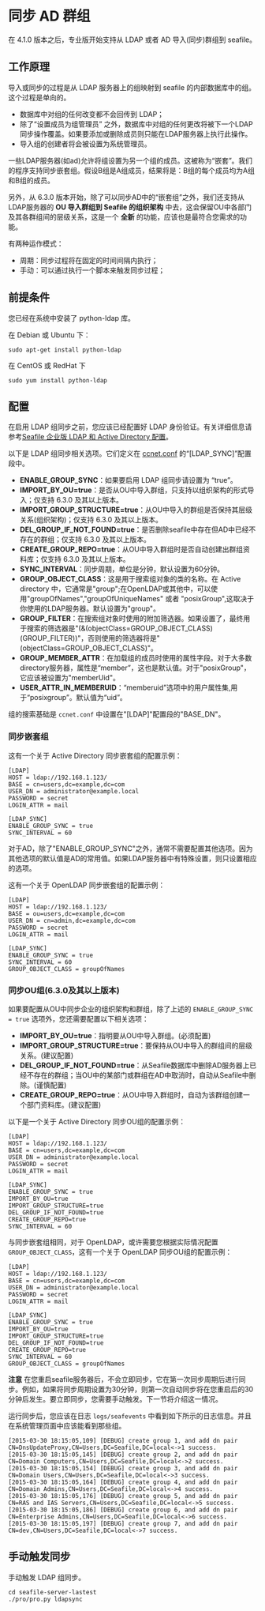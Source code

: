 # 同步 AD 群组

在 4.1.0 版本之后，专业版开始支持从 LDAP 或者 AD 导入(同步)群组到 seafile。

## 工作原理

导入或同步的过程是从 LDAP 服务器上的组映射到 seafile 的内部数据库中的组。这个过程是单向的。

* 数据库中对组的任何改变都不会回传到 LDAP；
* 除了“设置成员为组管理员” 之外，数据库中对组的任何更改将被下一个LDAP同步操作覆盖。如果要添加或删除成员则只能在LDAP服务器上执行此操作。
* 导入组的创建者将会被设置为系统管理员。

一些LDAP服务器(如ad)允许将组设置为另一个组的成员。这被称为“嵌套”。我们的程序支持同步嵌套组。假设B组是A组成员，结果将是：B组的每个成员均为A组和B组的成员。

另外，从 6.3.0 版本开始，除了可以同步AD中的“嵌套组”之外，我们还支持从LDAP服务器的 **OU 导入群组到 Seafile 的组织架构** 中去，这会保留OU中各部门及其各群组间的层级关系，这是一个 **全新** 的功能，应该也是最符合您需求的功能。

有两种运作模式：

* 周期：同步过程将在固定的时间间隔内执行；
* 手动：可以通过执行一个脚本来触发同步过程；

## 前提条件

您已经在系统中安装了 python-ldap 库。

在 Debian 或 Ubuntu 下：

```
sudo apt-get install python-ldap
```

在 CentOS 或 RedHat 下

```
sudo yum install python-ldap
```

## 配置

在启用 LDAP 组同步之前，您应该已经配置好 LDAP 身份验证。有关详细信息请参考[Seafile 企业版 LDAP 和 Active Directory 配置](using_ldap.md)。

以下是 LDAP 组同步相关选项。它们定义在 [ccnet.conf](../config/ccent-conf.md) 的“[LDAP_SYNC]”配置段中。

* **ENABLE_GROUP_SYNC**：如果要启用 LDAP 组同步请设置为 “true”。
* **IMPORT_BY_OU=true**：是否从OU中导入群组，只支持以组织架构的形式导入；仅支持 6.3.0 及其以上版本。
* **IMPORT_GROUP_STRUCTURE=true**：从OU中导入的群组是否保持其层级关系(组织架构)；仅支持 6.3.0 及其以上版本。
* **DEL_GROUP_IF_NOT_FOUND=true**：是否删除seafile中存在但AD中已经不存在的群组；仅支持 6.3.0 及其以上版本。
* **CREATE_GROUP_REPO=true**：从OU中导入群组时是否自动创建出群组资料库；仅支持 6.3.0 及其以上版本。
* **SYNC_INTERVAL**：同步周期，单位是分钟，默认设置为60分钟。
* **GROUP_OBJECT_CLASS**：这是用于搜索组对象的类的名称。在 Active directory 中，它通常是"group";在OpenLDAP或其他中，可以使用"groupOfNames","groupOfUniqueNames" 或者 "posixGroup",这取决于你使用的LDAP服务器。默认设置为"group"。
* **GROUP_FILTER**：在搜索组对象时使用的附加筛选器。如果设置了，最终用于搜索的筛选器是"(&(objectClass=GROUP_OBJECT_CLASS)(GROUP_FILTER))"，否则使用的筛选器将是"(objectClass=GROUP_OBJECT_CLASS)"。
* **GROUP_MEMBER_ATTR**：在加载组的成员时使用的属性字段。对于大多数directory服务器，属性是“member”，这也是默认值。对于"posixGroup"，它应该被设置为"memberUid"。
* **USER_ATTR_IN_MEMBERUID**：“memberuid”选项中的用户属性集,用于“posixgroup”。默认值为“uid”。

组的搜索基础是 `ccnet.conf` 中设置在"[LDAP]"配置段的"BASE_DN"。

### 同步嵌套组

这有一个关于 Active Directory 同步嵌套组的配置示例：

```
[LDAP]
HOST = ldap://192.168.1.123/
BASE = cn=users,dc=example,dc=com
USER_DN = administrator@example.local
PASSWORD = secret
LOGIN_ATTR = mail

[LDAP_SYNC]
ENABLE_GROUP_SYNC = true
SYNC_INTERVAL = 60
```

对于AD，除了"ENABLE_GROUP_SYNC"之外，通常不需要配置其他选项。因为其他选项的默认值是AD的常用值。如果LDAP服务器中有特殊设置，则只设置相应的选项。

这有一个关于 OpenLDAP 同步嵌套组的配置示例：

```
[LDAP]
HOST = ldap://192.168.1.123/
BASE = ou=users,dc=example,dc=com
USER_DN = cn=admin,dc=example,dc=com
PASSWORD = secret
LOGIN_ATTR = mail

[LDAP_SYNC]
ENABLE_GROUP_SYNC = true
SYNC_INTERVAL = 60
GROUP_OBJECT_CLASS = groupOfNames
```

### 同步OU组(6.3.0及其以上版本)

如果要配置从OU中同步企业的组织架构和群组，除了上述的 `ENABLE_GROUP_SYNC = true` 选项外，您还需要配置以下相关选项：

* **IMPORT_BY_OU=true**：指明要从OU中导入群组。(必须配置)
* **IMPORT_GROUP_STRUCTURE=true**：要保持从OU中导入的群组间的层级关系。(建议配置)
* **DEL_GROUP_IF_NOT_FOUND=true**：从Seafile数据库中删除AD服务器上已经不存在的群组；当OU中的某部门或群组在AD中取消时，自动从Seafile中删除。(谨慎配置)
* **CREATE_GROUP_REPO=true**：从OU中导入群组时，自动为该群组创建一个部门资料库。(建议配置)

以下是一个关于 Active Directory 同步OU组的配置示例：

```
[LDAP]
HOST = ldap://192.168.1.123/
BASE = cn=users,dc=example,dc=com
USER_DN = administrator@example.local
PASSWORD = secret
LOGIN_ATTR = mail

[LDAP_SYNC]
ENABLE_GROUP_SYNC = true
IMPORT_BY_OU=true
IMPORT_GROUP_STRUCTURE=true
DEL_GROUP_IF_NOT_FOUND=true
CREATE_GROUP_REPO=true
SYNC_INTERVAL = 60
```

与同步嵌套组相同，对于 OpenLDAP，或许需要您根据实际情况配置 `GROUP_OBJECT_CLASS`，这有一个关于 OpenLDAP 同步OU组的配置示例：

```
[LDAP]
HOST = ldap://192.168.1.123/
BASE = cn=users,dc=example,dc=com
USER_DN = administrator@example.local
PASSWORD = secret
LOGIN_ATTR = mail

[LDAP_SYNC]
ENABLE_GROUP_SYNC = true
IMPORT_BY_OU=true
IMPORT_GROUP_STRUCTURE=true
DEL_GROUP_IF_NOT_FOUND=true
CREATE_GROUP_REPO=true
SYNC_INTERVAL = 60
GROUP_OBJECT_CLASS = groupOfNames
```


**注意** 在您重启seafile服务器后，不会立即同步，它在第一次同步周期后进行同步。例如，如果将同步周期设置为30分钟，则第一次自动同步将在您重启后的30分钟后发生。要立即同步，您需要手动触发。下一节将介绍这一情况。

运行同步后，您应该在日志 `logs/seafevents` 中看到如下所示的日志信息。并且在系统管理页面中应该能看到那些组。

```
[2015-03-30 18:15:05,109] [DEBUG] create group 1, and add dn pair CN=DnsUpdateProxy,CN=Users,DC=Seafile,DC=local<->1 success.
[2015-03-30 18:15:05,145] [DEBUG] create group 2, and add dn pair CN=Domain Computers,CN=Users,DC=Seafile,DC=local<->2 success.
[2015-03-30 18:15:05,154] [DEBUG] create group 3, and add dn pair CN=Domain Users,CN=Users,DC=Seafile,DC=local<->3 success.
[2015-03-30 18:15:05,164] [DEBUG] create group 4, and add dn pair CN=Domain Admins,CN=Users,DC=Seafile,DC=local<->4 success.
[2015-03-30 18:15:05,176] [DEBUG] create group 5, and add dn pair CN=RAS and IAS Servers,CN=Users,DC=Seafile,DC=local<->5 success.
[2015-03-30 18:15:05,186] [DEBUG] create group 6, and add dn pair CN=Enterprise Admins,CN=Users,DC=Seafile,DC=local<->6 success.
[2015-03-30 18:15:05,197] [DEBUG] create group 7, and add dn pair CN=dev,CN=Users,DC=Seafile,DC=local<->7 success.
```

## 手动触发同步

手动触发 LDAP 组同步。

```
cd seafile-server-lastest
./pro/pro.py ldapsync
```




